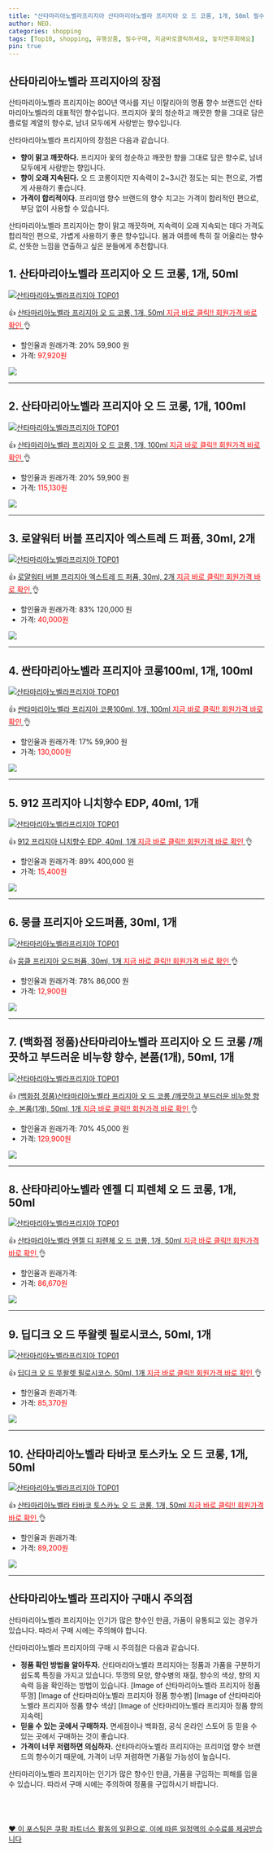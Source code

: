 ```yaml
---
title: "산타마리아노벨라프리지아 산타마리아노벨라 프리지아 오 드 코롱, 1개, 50ml 필수 필요 추천 제품 비교 최저 가격 비교 장점 구매 후기 구매평"
author: NEO.
categories: shopping
tags: [Top10, shopping, 유행상품, 필수구매, 지금바로클릭하세요, 놓치면후회해요]
pin: true
---
```

## 산타마리아노벨라 프리지아의 장점

산타마리아노벨라 프리지아는 800년 역사를 지닌 이탈리아의 명품 향수 브랜드인 산타마리아노벨라의 대표적인 향수입니다. 프리지아 꽃의 청순하고 깨끗한 향을 그대로 담은 플로럴 계열의 향수로, 남녀 모두에게 사랑받는 향수입니다.

산타마리아노벨라 프리지아의 장점은 다음과 같습니다.

* **향이 맑고 깨끗하다.** 프리지아 꽃의 청순하고 깨끗한 향을 그대로 담은 향수로, 남녀 모두에게 사랑받는 향입니다.
* **향이 오래 지속된다.** 오 드 코롱이지만 지속력이 2~3시간 정도는 되는 편으로, 가볍게 사용하기 좋습니다.
* **가격이 합리적이다.** 프리미엄 향수 브랜드의 향수 치고는 가격이 합리적인 편으로, 부담 없이 사용할 수 있습니다.

산타마리아노벨라 프리지아는 향이 맑고 깨끗하며, 지속력이 오래 지속되는 데다 가격도 합리적인 편으로, 가볍게 사용하기 좋은 향수입니다. 봄과 여름에 특히 잘 어울리는 향수로, 산뜻한 느낌을 연출하고 싶은 분들에게 추천합니다.

   

## 1. 산타마리아노벨라 프리지아 오 드 코롱, 1개, 50ml

[![산타마리아노벨라프리지아 TOP01](https://thumbnail10.coupangcdn.com/thumbnails/remote/490x490ex/image/vendor_inventory/f3a2/6bca65d5d7a6f8295ed6392a3ca7c8d34fd5fa8856241ab2418c8f33358e.jpg)](https://link.coupang.com/re/AFFSDP?lptag=AF3617701&subid=GithubCoopas&pageKey=7503364496&traceid=V0-153&itemId=19645551194&vendorItemId=86751664818)


👍 [산타마리아노벨라 프리지아 오 드 코롱, 1개, 50ml <font color=red> 지금 바로 클릭!! 회원가격 바로 확인 </font> ](https://link.coupang.com/re/AFFSDP?lptag=AF3617701&subid=GithubCoopas&pageKey=7503364496&traceid=V0-153&itemId=19645551194&vendorItemId=86751664818) 👌 


- 할인율과 원래가격: 20%  59,900   원
- 가격: <span style='color:red'>97,920원</span>

[![](/discount_price.png)](https://link.coupang.com/re/AFFSDP?lptag=AF3617701&subid=GithubCoopas&pageKey=7503364496&traceid=V0-153&itemId=19645551194&vendorItemId=86751664818)

---


   

## 2. 산타마리아노벨라 프리지아 오 드 코롱, 1개, 100ml

[![산타마리아노벨라프리지아 TOP01](https://thumbnail6.coupangcdn.com/thumbnails/remote/490x490ex/image/vendor_inventory/0614/a88dbed0fadf3f386af0d8a829c2954adb4cb96b6d540434e88f13d00cf1.jpg)](https://link.coupang.com/re/AFFSDP?lptag=AF3617701&subid=GithubCoopas&pageKey=7503364496&traceid=V0-153&itemId=19645551193&vendorItemId=86751664796)


👍 [산타마리아노벨라 프리지아 오 드 코롱, 1개, 100ml <font color=red> 지금 바로 클릭!! 회원가격 바로 확인 </font> ](https://link.coupang.com/re/AFFSDP?lptag=AF3617701&subid=GithubCoopas&pageKey=7503364496&traceid=V0-153&itemId=19645551193&vendorItemId=86751664796) 👌 


- 할인율과 원래가격: 20%  59,900   원
- 가격: <span style='color:red'>115,130원</span>

[![](/discount_price.png)](https://link.coupang.com/re/AFFSDP?lptag=AF3617701&subid=GithubCoopas&pageKey=7503364496&traceid=V0-153&itemId=19645551193&vendorItemId=86751664796)

---


   

## 3. 로얄워터 버블 프리지아 엑스트레 드 퍼퓸, 30ml, 2개

[![산타마리아노벨라프리지아 TOP01](https://thumbnail7.coupangcdn.com/thumbnails/remote/490x490ex/image/retail/images/5486314924263750-9e46c3a0-b907-4676-9176-324139cd955c.jpg)](https://link.coupang.com/re/AFFSDP?lptag=AF3617701&subid=GithubCoopas&pageKey=6472994778&traceid=V0-153&itemId=14136709623&vendorItemId=81383451153)


👍 [로얄워터 버블 프리지아 엑스트레 드 퍼퓸, 30ml, 2개 <font color=red> 지금 바로 클릭!! 회원가격 바로 확인 </font> ](https://link.coupang.com/re/AFFSDP?lptag=AF3617701&subid=GithubCoopas&pageKey=6472994778&traceid=V0-153&itemId=14136709623&vendorItemId=81383451153) 👌 


- 할인율과 원래가격: 83%  120,000   원
- 가격: <span style='color:red'>40,000원</span>

[![](/discount_price.png)](https://link.coupang.com/re/AFFSDP?lptag=AF3617701&subid=GithubCoopas&pageKey=6472994778&traceid=V0-153&itemId=14136709623&vendorItemId=81383451153)

---


   

## 4. 싼타마리아노벨라 프리지아 코롱100ml, 1개, 100ml

[![산타마리아노벨라프리지아 TOP01](https://thumbnail7.coupangcdn.com/thumbnails/remote/490x490ex/image/vendor_inventory/a2d5/e2085da9c4620ffecce097cc097ada12e466dca9ed8e5d3bff6f501119da.jpg)](https://link.coupang.com/re/AFFSDP?lptag=AF3617701&subid=GithubCoopas&pageKey=7566094238&traceid=V0-153&itemId=19943809950&vendorItemId=85259143438)


👍 [싼타마리아노벨라 프리지아 코롱100ml, 1개, 100ml <font color=red> 지금 바로 클릭!! 회원가격 바로 확인 </font> ](https://link.coupang.com/re/AFFSDP?lptag=AF3617701&subid=GithubCoopas&pageKey=7566094238&traceid=V0-153&itemId=19943809950&vendorItemId=85259143438) 👌 


- 할인율과 원래가격: 17%  59,900   원
- 가격: <span style='color:red'>130,000원</span>

[![](/discount_price.png)](https://link.coupang.com/re/AFFSDP?lptag=AF3617701&subid=GithubCoopas&pageKey=7566094238&traceid=V0-153&itemId=19943809950&vendorItemId=85259143438)

---


   

## 5. 912 프리지아 니치향수 EDP, 40ml, 1개

[![산타마리아노벨라프리지아 TOP01](https://thumbnail6.coupangcdn.com/thumbnails/remote/490x490ex/image/retail/images/13432114031845892-24a120ba-c4a6-4b04-84ee-e6ee3eba8d2c.jpg)](https://link.coupang.com/re/AFFSDP?lptag=AF3617701&subid=GithubCoopas&pageKey=6072738450&traceid=V0-153&itemId=11219080214&vendorItemId=78496554144)


👍 [912 프리지아 니치향수 EDP, 40ml, 1개 <font color=red> 지금 바로 클릭!! 회원가격 바로 확인 </font> ](https://link.coupang.com/re/AFFSDP?lptag=AF3617701&subid=GithubCoopas&pageKey=6072738450&traceid=V0-153&itemId=11219080214&vendorItemId=78496554144) 👌 


- 할인율과 원래가격: 89%  400,000   원
- 가격: <span style='color:red'>15,400원</span>

[![](/discount_price.png)](https://link.coupang.com/re/AFFSDP?lptag=AF3617701&subid=GithubCoopas&pageKey=6072738450&traceid=V0-153&itemId=11219080214&vendorItemId=78496554144)

---


   

## 6. 뭉클 프리지아 오드퍼퓸, 30ml, 1개

[![산타마리아노벨라프리지아 TOP01](https://thumbnail10.coupangcdn.com/thumbnails/remote/490x490ex/image/retail/images/1728569969965299-1d69360d-7ef6-4ceb-95f9-92407ff6ab3d.jpg)](https://link.coupang.com/re/AFFSDP?lptag=AF3617701&subid=GithubCoopas&pageKey=6746319496&traceid=V0-153&itemId=15763295420&vendorItemId=82627484096)


👍 [뭉클 프리지아 오드퍼퓸, 30ml, 1개 <font color=red> 지금 바로 클릭!! 회원가격 바로 확인 </font> ](https://link.coupang.com/re/AFFSDP?lptag=AF3617701&subid=GithubCoopas&pageKey=6746319496&traceid=V0-153&itemId=15763295420&vendorItemId=82627484096) 👌 


- 할인율과 원래가격: 78%  86,000   원
- 가격: <span style='color:red'>12,900원</span>

[![](/discount_price.png)](https://link.coupang.com/re/AFFSDP?lptag=AF3617701&subid=GithubCoopas&pageKey=6746319496&traceid=V0-153&itemId=15763295420&vendorItemId=82627484096)

---


   

## 7. (백화점 정품)산타마리아노벨라 프리지아 오 드 코롱 /깨끗하고 부드러운 비누향 향수, 본품(1개), 50ml, 1개

[![산타마리아노벨라프리지아 TOP01](https://thumbnail8.coupangcdn.com/thumbnails/remote/490x490ex/image/vendor_inventory/1121/464b8c1beaca85167ddfc91061cfc6d30ca9a35ace93e9fea4f7c7eab4af.jpeg)](https://link.coupang.com/re/AFFSDP?lptag=AF3617701&subid=GithubCoopas&pageKey=7461104500&traceid=V0-153&itemId=19447308688&vendorItemId=86558172772)


👍 [(백화점 정품)산타마리아노벨라 프리지아 오 드 코롱 /깨끗하고 부드러운 비누향 향수, 본품(1개), 50ml, 1개 <font color=red> 지금 바로 클릭!! 회원가격 바로 확인 </font> ](https://link.coupang.com/re/AFFSDP?lptag=AF3617701&subid=GithubCoopas&pageKey=7461104500&traceid=V0-153&itemId=19447308688&vendorItemId=86558172772) 👌 


- 할인율과 원래가격: 70%  45,000   원
- 가격: <span style='color:red'>129,900원</span>

[![](/discount_price.png)](https://link.coupang.com/re/AFFSDP?lptag=AF3617701&subid=GithubCoopas&pageKey=7461104500&traceid=V0-153&itemId=19447308688&vendorItemId=86558172772)

---


   

## 8. 산타마리아노벨라 엔젤 디 피렌체 오 드 코롱, 1개, 50ml

[![산타마리아노벨라프리지아 TOP01](https://thumbnail8.coupangcdn.com/thumbnails/remote/490x490ex/image/vendor_inventory/10e5/f68615e00f510e0947fd59c565bd6ea9fadb75b265b1fdb2b348a794cfa9.jpg)](https://link.coupang.com/re/AFFSDP?lptag=AF3617701&subid=GithubCoopas&pageKey=7503364524&traceid=V0-153&itemId=19645551322&vendorItemId=86751664917)


👍 [산타마리아노벨라 엔젤 디 피렌체 오 드 코롱, 1개, 50ml <font color=red> 지금 바로 클릭!! 회원가격 바로 확인 </font> ](https://link.coupang.com/re/AFFSDP?lptag=AF3617701&subid=GithubCoopas&pageKey=7503364524&traceid=V0-153&itemId=19645551322&vendorItemId=86751664917) 👌 


- 할인율과 원래가격: 
- 가격: <span style='color:red'>86,670원</span>

[![](/discount_price.png)](https://link.coupang.com/re/AFFSDP?lptag=AF3617701&subid=GithubCoopas&pageKey=7503364524&traceid=V0-153&itemId=19645551322&vendorItemId=86751664917)

---


   

## 9. 딥디크 오 드 뚜왈렛 필로시코스, 50ml, 1개

[![산타마리아노벨라프리지아 TOP01](https://thumbnail10.coupangcdn.com/thumbnails/remote/490x490ex/image/vendor_inventory/83b6/fa37ce5b14a46cff9e55cc0a8fa7fadb1081cfebb1298e39d3ef36f2ea8a.jpg)](https://link.coupang.com/re/AFFSDP?lptag=AF3617701&subid=GithubCoopas&pageKey=6994929325&traceid=V0-153&itemId=18046570998&vendorItemId=85200783307)


👍 [딥디크 오 드 뚜왈렛 필로시코스, 50ml, 1개 <font color=red> 지금 바로 클릭!! 회원가격 바로 확인 </font> ](https://link.coupang.com/re/AFFSDP?lptag=AF3617701&subid=GithubCoopas&pageKey=6994929325&traceid=V0-153&itemId=18046570998&vendorItemId=85200783307) 👌 


- 할인율과 원래가격: 
- 가격: <span style='color:red'>85,370원</span>

[![](/discount_price.png)](https://link.coupang.com/re/AFFSDP?lptag=AF3617701&subid=GithubCoopas&pageKey=6994929325&traceid=V0-153&itemId=18046570998&vendorItemId=85200783307)

---


   

## 10. 산타마리아노벨라 타바코 토스카노 오 드 코롱, 1개, 50ml

[![산타마리아노벨라프리지아 TOP01](https://thumbnail6.coupangcdn.com/thumbnails/remote/490x490ex/image/vendor_inventory/0f79/c8063fdcb79cf79defb9626b318c4079b2ea94efd44265c2ca7ec020a70a.jpg)](https://link.coupang.com/re/AFFSDP?lptag=AF3617701&subid=GithubCoopas&pageKey=7503364512&traceid=V0-153&itemId=19645551256&vendorItemId=86751664852)


👍 [산타마리아노벨라 타바코 토스카노 오 드 코롱, 1개, 50ml <font color=red> 지금 바로 클릭!! 회원가격 바로 확인 </font> ](https://link.coupang.com/re/AFFSDP?lptag=AF3617701&subid=GithubCoopas&pageKey=7503364512&traceid=V0-153&itemId=19645551256&vendorItemId=86751664852) 👌 


- 할인율과 원래가격: 
- 가격: <span style='color:red'>89,200원</span>

[![](/discount_price.png)](https://link.coupang.com/re/AFFSDP?lptag=AF3617701&subid=GithubCoopas&pageKey=7503364512&traceid=V0-153&itemId=19645551256&vendorItemId=86751664852)

---
## 산타마리아노벨라 프리지아 구매시 주의점

산타마리아노벨라 프리지아는 인기가 많은 향수인 만큼, 가품이 유통되고 있는 경우가 있습니다. 따라서 구매 시에는 주의해야 합니다.

산타마리아노벨라 프리지아의 구매 시 주의점은 다음과 같습니다.

* **정품 확인 방법을 알아두자.** 산타마리아노벨라 프리지아는 정품과 가품을 구분하기 쉽도록 특징을 가지고 있습니다. 뚜껑의 모양, 향수병의 재질, 향수의 색상, 향의 지속력 등을 확인하는 방법이 있습니다.
[Image of 산타마리아노벨라 프리지아 정품 뚜껑]
[Image of 산타마리아노벨라 프리지아 정품 향수병]
[Image of 산타마리아노벨라 프리지아 정품 향수 색상]
[Image of 산타마리아노벨라 프리지아 정품 향의 지속력]
* **믿을 수 있는 곳에서 구매하자.** 면세점이나 백화점, 공식 온라인 스토어 등 믿을 수 있는 곳에서 구매하는 것이 좋습니다. 
* **가격이 너무 저렴하면 의심하자.** 산타마리아노벨라 프리지아는 프리미엄 향수 브랜드의 향수이기 때문에, 가격이 너무 저렴하면 가품일 가능성이 높습니다.

산타마리아노벨라 프리지아는 인기가 많은 향수인 만큼, 가품을 구입하는 피해를 입을 수 있습니다. 따라서 구매 시에는 주의하여 정품을 구입하시기 바랍니다.<br><br><br><br><br> [ ❤  이 포스팅은 쿠팡 파트너스 활동의 일환으로, 이에 따른 일정액의 수수료를 제공받습니다](https://link.coupang.com/a/bcEFyh)